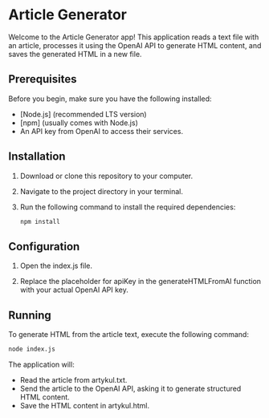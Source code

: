 # Article Generator

Welcome to the Article Generator app! This application reads a text file with an article, processes it using the OpenAI API to generate HTML content, and saves the generated HTML in a new file.

## Prerequisites

Before you begin, make sure you have the following installed:

- [Node.js] (recommended LTS version)
- [npm] (usually comes with Node.js)
- An API key from OpenAI to access their services.

## Installation

1. Download or clone this repository to your computer.

2. Navigate to the project directory in your terminal.

3. Run the following command to install the required dependencies:

   ```bash
   npm install
   ```

## Configuration

1. Open the index.js file.

2. Replace the placeholder for apiKey in the generateHTMLFromAI function with your actual OpenAI API key.

## Running

To generate HTML from the article text, execute the following command:

   ```bash
   node index.js
   ```

The application will:

- Read the article from artykul.txt.
- Send the article to the OpenAI API, asking it to generate structured HTML content.
- Save the HTML content in artykul.html.
